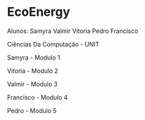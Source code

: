 # EcoEnergy
 Alunos: Samyra Valmir Vitoria Pedro Francisco
 
 Ciências Da Computação - UNIT

 Samyra - Modulo 1
 
 Vitoria - Modulo 2

 Valmir - Modulo 3

 Francisco  - Modulo 4

 Pedro - Modulo 5
